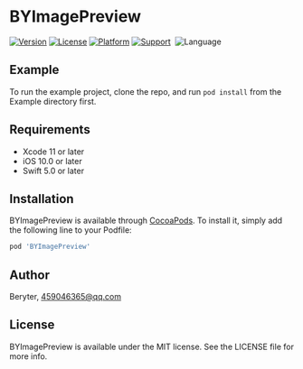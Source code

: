 # BYImagePreview

[![Version](https://img.shields.io/cocoapods/v/BYImagePreview.svg?style=flat)](https://cocoapods.org/pods/BYImagePreview)
[![License](https://img.shields.io/cocoapods/l/BYImagePreview.svg?style=flat&color=orange)](https://cocoapods.org/pods/BYImagePreview)
[![Platform](https://img.shields.io/cocoapods/p/BYImagePreview.svg?style=flat)](https://cocoapods.org/pods/BYImagePreview)
[![Support](https://img.shields.io/badge/support-iOS%2010%20-blue.svg?style=flat)](https://www.apple.com/nl/ios/) 
![Language](https://img.shields.io/badge/Language-%20swift%20%20-blue.svg)

## Example

To run the example project, clone the repo, and run `pod install` from the Example directory first.

## Requirements

- Xcode 11 or later
- iOS 10.0 or later
- Swift 5.0 or later

## Installation

BYImagePreview is available through [CocoaPods](https://cocoapods.org). To install
it, simply add the following line to your Podfile:

```ruby
pod 'BYImagePreview'
```

## Author

Beryter, 459046365@qq.com

## License

BYImagePreview is available under the MIT license. See the LICENSE file for more info.

